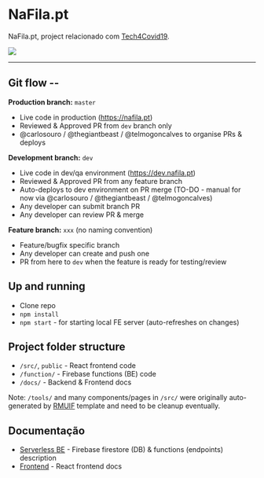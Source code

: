 # NaFila.pt

NaFila.pt, project relacionado com [Tech4Covid19](https://tech4covid19.org).

![](https://github.com/carlosouro/safequeue/workflows/CI/badge.svg)

---

## Git flow --

**Production branch:** `master` 
- Live code in production (https://nafila.pt)
- Reviewed & Approved PR from `dev` branch only
- @carlosouro / @thegiantbeast / @telmogoncalves to organise PRs & deploys

**Development branch:** `dev`
- Live code in dev/qa environment (https://dev.nafila.pt)
- Reviewed & Approved PR from any feature branch
- Auto-deploys to dev environment on PR merge (TO-DO - manual for now via @carlosouro / @thegiantbeast / @telmogoncalves)
- Any developer can submit branch PR
- Any developer can review PR & merge

**Feature branch:** `xxx` (no naming convention)
- Feature/bugfix specific branch
- Any developer can create and push one
- PR from here to `dev` when the feature is ready for testing/review


## Up and running

- Clone repo
- `npm install`
- `npm start` - for starting local FE server (auto-refreshes on changes)

## Project folder structure

- `/src/`, `public` - React frontend code
- `/function/` - Firebase functions (BE) code
- `/docs/` - Backend & Frontend docs

Note: `/tools/` and many components/pages in `/src/` were originally auto-generated by [RMUIF](https://github.com/rmuif/web) template and need to be cleanup eventually.

## Documentação

* [Serverless BE](docs/serverless.md) - Firebase firestore (DB) & functions (endpoints) description
* [Frontend](docs/frontend.md) - React frontend docs